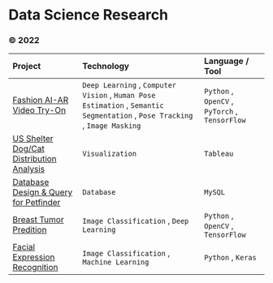 # Data Science Research
### &copy; 2022


|    Project   |   Technology  |   Language / Tool  |  
|:-------------| :------------ | :----------------  | 
| [Fashion AI-AR Video Try-On](https://github.com/mavis-wang/FAI_VTON) | `Deep Learning` , `Computer Vision` , `Human Pose Estimation` , `Semantic Segmentation` , `Pose Tracking` , `Image Masking` | `Python` , `OpenCV` , `PyTorch` , `TensorFlow` | [Slides](https://docs.google.com/presentation/d/1E7Yp80WgeTmb1xrBq-GbTdtRsQMCSD1jUvzFqo3Tu9I/present?usp=sharing) / [Demo](https://www.youtube.com/watch?v=6Am-NE1LYes) / [Paper](https://drive.google.com/file/d/1AnocCvgEmQP2fdZu_HuTD_Mg2Pc4YmuU/view?usp=sharing)|
| [US Shelter Dog/Cat Distribution Analysis](https://github.com/mavis-wang/US-Animal-Shelter-Overcrowding-Geo-Analysis) | `Visualization` | `Tableau` | [Slides](https://docs.google.com/presentation/d/1ztvoWKKZVsUheLe6urNnDhgU-r4WxpO5TIHfdwet1go/present?usp=sharing) / [Demo](https://public.tableau.com/views/2020USShelterAnimalIntakeDistribution/StoryIntakes?:language=en-US&:display_count=n&:origin=viz_share_link) / [Paper](https://drive.google.com/file/d/1U1IgSvrPaZtgYW8EHAGIstILcexSUzm-/view?usp=sharing)|
| [Database Design & Query for Petfinder](https://github.com/mavis-wang/Petfinder-Database-Design) | `Database` | `MySQL` | -- |
| [Breast Tumor Predition](https://github.com/mavis-wang/Breast-Tumor-Classification-on-PCam) | `Image Classification` , `Deep Learning` | `Python` , `OpenCV` , `TensorFlow` | [Slides](https://github.com/mavis-wang/Breast-Tumor-Classification-on-PCam/blob/main/PCam_slides.pdf)|
| [Facial Expression Recognition](https://github.com/mavis-wang/Facial-Expression-Recognition-Classification) | `Image Classification` , `Machine Learning` | `Python` , `Keras` | [Slides](https://github.com/mavis-wang/Facial-Expression-Recognition-Classification/blob/main/T2_Facial_Expression%20Recognition_Results.pdf)|
